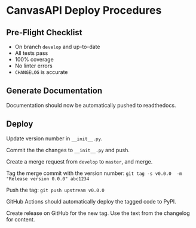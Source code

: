 CanvasAPI Deploy Procedures
===========================

Pre-Flight Checklist
--------------------

- On branch `develop` and up-to-date
- All tests pass
- 100% coverage
- No linter errors
- `CHANGELOG` is accurate

Generate Documentation
----------------------

Documentation should now be automatically pushed to readthedocs.

Deploy
------

Update version number in `__init__.py`.

Commit the the changes to `__init__.py` and push.

Create a merge request from `develop` to `master`, and merge.

Tag the merge commit with the version number: `git tag -s v0.0.0  -m "Release version 0.0.0" abc1234`

Push the tag: `git push upstream v0.0.0`

GitHub Actions should automatically deploy the tagged code to PyPI.

Create release on GitHub for the new tag. Use the text from the changelog for content.
